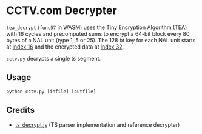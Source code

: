 # CCTV.com Decrypter

`tea_decrypt` (`func57` in WASM) uses the Tiny Encryption Algorithm (TEA) with 16 cycles and precomputed sums to encrypt a 64-bit block every 80 bytes of a NAL unit (type 1, 5 or 25).
The 128 bt key for each NAL unit starts at [index 16](decrypt.dcmp#L23075) and the encrypted data at [index 32](decrypt.dcmp#L23077).

`cctv.py` decrypts a single ts segment.

## Usage
```shell
python cctv.py [infile] [outfile]
```

## Credits
+ [ts_decrypt.js](https://github.com/letr007/CCTVVideoDownloader/blob/main/src/decrypt/ts_decrypt.js) (TS parser implementation and reference decrypter)
